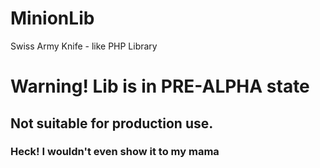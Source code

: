# MinionLib
Swiss Army Knife - like PHP Library

# Warning! Lib is in PRE-ALPHA state

## Not suitable for production use.

### Heck! I wouldn't even show it to my mama

